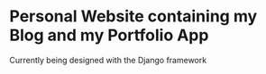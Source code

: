# Personal Website containing my Blog and my Portfolio App

Currently being designed with the Django framework
